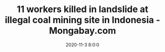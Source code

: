 ---
"title": "11 workers killed in landslide at illegal coal mining site in Indonesia - Mongabay.com"
"date": "2020-11-3 8:0:0"
"feed_name": "GOOGLENEWSMINING"
"feed_website": "https://news.google.com/search?q=mining%2Bincident&hl=en-US&gl=US&ceid=US:en"
"feed_rss": "https://news.google.com/rss/search?q=mining%2Bincident&hl=en-US&gl=US&ceid=US:en"
"link": "https://news.mongabay.com/2020/11/11-workers-killed-in-landslide-at-illegal-coal-mining-site-in-indonesia/"
"file": "_posts/2021-1-1-931a9f1d82184e044a75e980726f2d4e606a0bd1.md"
"accident": "1"
"drilling": "0"
"dead": "11"
"injured": "0"
---
